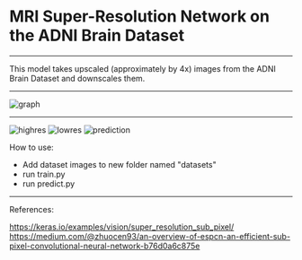 # MRI Super-Resolution Network on the ADNI Brain Dataset
***
This model takes upscaled (approximately by 4x) images from the ADNI Brain Dataset and downscales them.
***




![graph](images/graph.png|500)
***

![highres](images/0-highres.png|200)
![lowres](images/0-lowres.png|200)
![prediction](images/0-prediction.png|200)


How to use:
- Add dataset images to new folder named "datasets"
- run train.py
- run predict.py



***
References:

https://keras.io/examples/vision/super_resolution_sub_pixel/
https://medium.com/@zhuocen93/an-overview-of-espcn-an-efficient-sub-pixel-convolutional-neural-network-b76d0a6c875e
